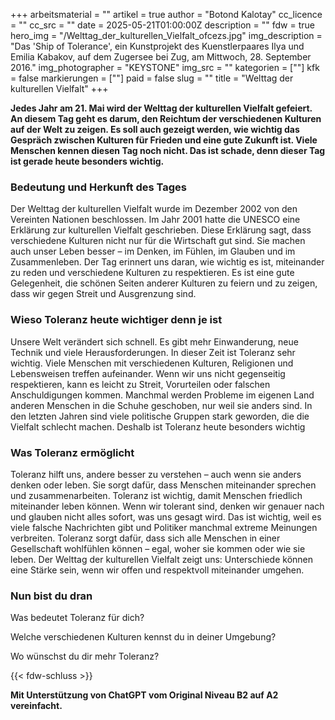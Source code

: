 +++
arbeitsmaterial = ""
artikel = true
author = "Botond Kalotay"
cc_licence = ""
cc_src = ""
date = 2025-05-21T01:00:00Z
description = ""
fdw = true
hero_img = "/Welttag_der_kulturellen_Vielfalt_ofcezs.jpg"
img_description = "Das 'Ship of Tolerance', ein Kunstprojekt des Kuenstlerpaares Ilya und Emilia Kabakov, auf dem Zugersee bei Zug, am Mittwoch, 28. September 2016."
img_photographer = "KEYSTONE"
img_src = ""
kategorien = [""]
kfk = false
markierungen = [""]
paid = false
slug = ""
title = "Welttag der kulturellen Vielfalt"
+++

**Jedes Jahr am 21. Mai wird der Welttag der kulturellen Vielfalt gefeiert. An diesem Tag geht es darum, den Reichtum der verschiedenen Kulturen auf der Welt zu zeigen. Es soll auch gezeigt werden, wie wichtig das Gespräch zwischen Kulturen für Frieden und eine gute Zukunft ist. Viele Menschen kennen diesen Tag noch nicht. Das ist schade, denn dieser Tag ist gerade heute besonders wichtig.**

### Bedeutung und Herkunft des Tages

Der Welttag der kulturellen Vielfalt wurde im Dezember 2002 von den Vereinten Nationen beschlossen. Im Jahr 2001 hatte die UNESCO eine Erklärung zur kulturellen Vielfalt geschrieben. Diese Erklärung sagt, dass verschiedene Kulturen nicht nur für die Wirtschaft gut sind. Sie machen auch unser Leben besser – im Denken, im Fühlen, im Glauben und im Zusammenleben. Der Tag erinnert uns daran, wie wichtig es ist, miteinander zu reden und verschiedene Kulturen zu respektieren. Es ist eine gute Gelegenheit, die schönen Seiten anderer Kulturen zu feiern und zu zeigen, dass wir gegen Streit und Ausgrenzung sind.

### Wieso Toleranz heute wichtiger denn je ist

Unsere Welt verändert sich schnell. Es gibt mehr Einwanderung, neue Technik und viele Herausforderungen. In dieser Zeit ist Toleranz sehr wichtig. Viele Menschen mit verschiedenen Kulturen, Religionen und Lebensweisen treffen aufeinander. Wenn wir uns nicht gegenseitig respektieren, kann es leicht zu Streit, Vorurteilen oder falschen Anschuldigungen kommen. Manchmal werden Probleme im eigenen Land anderen Menschen in die Schuhe geschoben, nur weil sie anders sind. In den letzten Jahren sind viele politische Gruppen stark geworden, die die Vielfalt schlecht machen. Deshalb ist Toleranz heute besonders wichtig

### Was Toleranz ermöglicht

Toleranz hilft uns, andere besser zu verstehen – auch wenn sie anders denken oder leben. Sie sorgt dafür, dass Menschen miteinander sprechen und zusammenarbeiten. Toleranz ist wichtig, damit Menschen friedlich miteinander leben können. Wenn wir tolerant sind, denken wir genauer nach und glauben nicht alles sofort, was uns gesagt wird. Das ist wichtig, weil es viele falsche Nachrichten gibt und Politiker manchmal extreme Meinungen verbreiten. Toleranz sorgt dafür, dass sich alle Menschen in einer Gesellschaft wohlfühlen können – egal, woher sie kommen oder wie sie leben. Der Welttag der kulturellen Vielfalt zeigt uns: Unterschiede können eine Stärke sein, wenn wir offen und respektvoll miteinander umgehen.

### Nun bist du dran

Was bedeutet Toleranz für dich?

Welche verschiedenen Kulturen kennst du in deiner Umgebung?

Wo wünschst du dir mehr Toleranz?

{{< fdw-schluss >}}

**Mit Unterstützung von ChatGPT vom Original Niveau B2 auf A2 vereinfacht.**